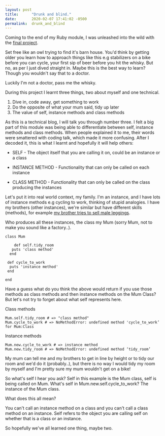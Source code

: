 ```yaml
---
layout: post
title:      "Drunk and blind."
date:       2020-02-07 17:41:02 -0500
permalink:  drunk_and_blind
---
```



Coming to the end of my Ruby module, I was unleashed into the wild with the [final project](http://https://github.com/RebeccaHA/final-project-beers.git).

Set free like an owl trying to find it's barn house. You'd think by getting older you learn how to approach things like this e.g stabilizers on a bike before you can cycle, your first sip of beer before you hit the whisky. But no, as per I just dived straight in. Maybe this is the best way to learn? Though you wouldn't say that to a doctor.

Luckily I'm not a doctor, pass me the whisky.

During this project I learnt three things, two about myself and one technical. 

1. Dive in, code away, get something to work
2. Do the opposite of what your mum said, tidy up later
3. The value of self, instance methods and class methods

As this is a technical blog, I will talk you through number three. I felt a big part of this module was being able to differentiate between self, instance methods and class methods. When people explained it to me, their words were smattered with coding talk, which made it more confusing. After I decoded it, this is what I learnt and hopefully it will help others:

* SELF - The object itself that you are calling it on, could be an instance or a class

* INSTANCE METHOD - Functionality that can only be called on each instance

* CLASS METHOD - Functionality that can only be called on the class producing the instances

Let's put it into real world context, my family. I'm an instance, and I have lots of instance methods e.g cycling to work, thinking of stupid analogies. I have my brothers (other instances), we're similar but have different skills (methods), for example [my brother tries to sell male leggings](http://www.youtube.com/watch?v=WZ5AFwMIffY). 

Who produces all these instances, the class my Mum (sorry Mum, not to make you sound like a factory..).

```
class Mum
  
	def self.tidy_room
   puts 'class method'
  end
  
 def cycle_to_work
  puts 'instance method'
 end

end
```

Have a guess what do you think the above would return if you use those methods as class methods and then instance methods on the Mum Class? But let's not try to forget about what self represents here.

Class methods
```
Mum.self.tidy_room # => "class method"
Mum.cycle_to_work # => NoMethodError: undefined method 'cycle_to_work’ for Mum:Class
```

Instance methods
```
Mum.new.cycle_to_work # => instance method
Mum.new.tidy_room # => NoMethodError: undefined method ‘tidy_room’
```

My mum can tell me and my brothers to get in line by height or to tidy our room and we'd do it (probably..), but there is no way I would tidy my room by myself and I'm pretty sure my mum wouldn't get on a bike! 

So what's self I hear you ask? Self in this example is the Mum class, self is being called on Mum. What's self in Mum.new.self.cycle_to_work? The instance of the Mum class.

What does this all mean?

You can't call an instance method on a class and you can't call a class method on an instance. Self refers to the object you are calling self on whether that is a class or an instance.

So hopefully we've all learned one thing, maybe two.






